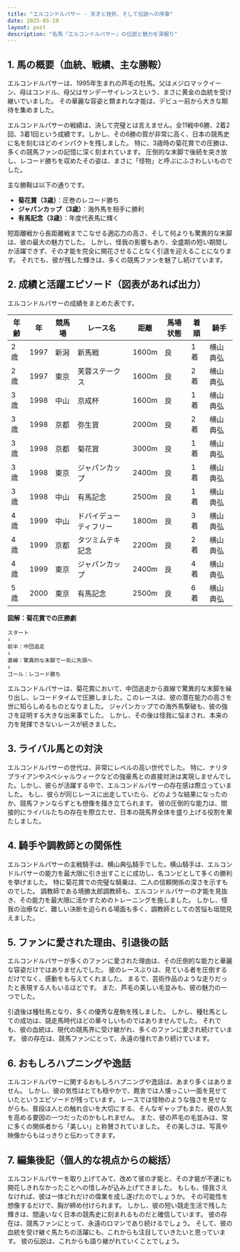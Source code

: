 ```yaml
---
title: "エルコンドルパサー - 天才と挫折、そして伝説への序章"
date: 2025-05-19
layout: post
description: "名馬『エルコンドルパサー』の伝説と魅力を深堀り"
---
```


## 1. 馬の概要（血統、戦績、主な勝鞍）

エルコンドルパサーは、1995年生まれの芦毛の牡馬。父はメジロマックイーン、母はコンドル、母父はサンデーサイレンスという、まさに黄金の血統を受け継いでいました。  その華麗な容姿と類まれな才能は、デビュー前から大きな期待を集めました。

エルコンドルパサーの戦績は、決して完璧とは言えません。全11戦中6勝、2着2回、3着1回という成績です。しかし、その6勝の質が非常に高く、日本の競馬史に名を刻むほどのインパクトを残しました。  特に、3歳時の菊花賞での圧勝は、多くの競馬ファンの記憶に深く刻まれています。  圧倒的な末脚で後続を突き放し、レコード勝ちを収めたその姿は、まさに「怪物」と呼ぶにふさわしいものでした。

主な勝鞍は以下の通りです。

*   **菊花賞（3歳）**：圧巻のレコード勝ち
*   **ジャパンカップ（3歳）**：海外馬を相手に勝利
*   **有馬記念（3歳）**：年度代表馬に輝く

短距離戦から長距離戦までこなせる適応力の高さ、そして何よりも驚異的な末脚は、彼の最大の魅力でした。  しかし、怪我の影響もあり、全盛期の短い期間しか活躍できず、その才能を完全に開花させることなく引退を迎えることになります。  それでも、彼が残した輝きは、多くの競馬ファンを魅了し続けています。


## 2. 成績と活躍エピソード（図表があれば出力）

エルコンドルパサーの成績をまとめた表です。

| 年齢 | 年 | 競馬場 | レース名 | 距離 | 馬場状態 | 着順 | 騎手 |
|---|---|---|---|---|---|---|---|
| 2歳 | 1997 | 新潟 | 新馬戦 | 1600m | 良 | 1着 | 横山典弘 |
| 2歳 | 1997 | 東京 | 芙蓉ステークス | 1600m | 良 | 2着 | 横山典弘 |
| 3歳 | 1998 | 中山 | 京成杯 | 1600m | 良 | 1着 | 横山典弘 |
| 3歳 | 1998 | 京都 | 弥生賞 | 2000m | 良 | 2着 | 横山典弘 |
| 3歳 | 1998 | 京都 | 菊花賞 | 3000m | 良 | 1着 | 横山典弘 |
| 3歳 | 1998 | 東京 | ジャパンカップ | 2400m | 良 | 1着 | 横山典弘 |
| 3歳 | 1998 | 中山 | 有馬記念 | 2500m | 良 | 1着 | 横山典弘 |
| 4歳 | 1999 | 中山 | ドバイデューティフリー | 1800m | 良 | 3着 | 横山典弘 |
| 4歳 | 1999 | 京都 | タツミムテキ記念 | 2200m | 良 | 2着 | 横山典弘 |
| 4歳 | 1999 | 東京 | ジャパンカップ | 2400m | 良 | 4着 | 横山典弘 |
| 5歳 | 2000 | 東京 | 有馬記念 | 2500m | 良 | 6着 | 横山典弘 |


**図解：菊花賞での圧勝劇**

```
スタート
↓
前半：中団追走
↓
直線：驚異的な末脚で一気に先頭へ
↓
ゴール：レコード勝ち
```

エルコンドルパサーは、菊花賞において、中団追走から直線で驚異的な末脚を繰り出し、レコードタイムで圧勝しました。このレースは、彼の潜在能力の高さを世に知らしめるものとなりました。  ジャパンカップでの海外馬撃破も、彼の強さを証明する大きな出来事でした。  しかし、その後は怪我に悩まされ、本来の力を発揮できないレースが続きました。


## 3. ライバル馬との対決

エルコンドルパサーの世代は、非常にレベルの高い世代でした。  特に、ナリタブライアンやスペシャルウィークなどの強豪馬との直接対決は実現しませんでした。しかし、彼らが活躍する中で、エルコンドルパサーの存在感は際立っていました。  もし、彼らが同じレースに出走していたら、どのような結果になったのか、競馬ファンならずとも想像を掻き立てられます。  彼の圧倒的な能力は、間接的にライバルたちの存在を際立たせ、日本の競馬界全体を盛り上げる役割を果たしました。


## 4. 騎手や調教師との関係性

エルコンドルパサーの主戦騎手は、横山典弘騎手でした。横山騎手は、エルコンドルパサーの能力を最大限に引き出すことに成功し、名コンビとして多くの勝利を挙げました。  特に菊花賞での完璧な騎乗は、二人の信頼関係の深さを示すものでした。  調教師である境勝太郎調教師も、エルコンドルパサーの才能を見抜き、その能力を最大限に活かすためのトレーニングを施しました。  しかし、怪我の治療など、難しい決断を迫られる場面も多く、調教師としての苦悩も垣間見えました。


## 5. ファンに愛された理由、引退後の話

エルコンドルパサーが多くのファンに愛された理由は、その圧倒的な能力と華麗な容姿だけではありませんでした。  彼のレースぶりは、見ている者を圧倒するだけでなく、感動をも与えてくれました。  まるで、芸術作品のような走りだったと表現する人もいるほどです。  また、芦毛の美しい毛並みも、彼の魅力の一つでした。

引退後は種牡馬となり、多くの優秀な産駒を残しました。  しかし、種牡馬としての成功は、競走馬時代ほどの華々しいものではありませんでした。  それでも、彼の血統は、現代の競馬界に受け継がれ、多くのファンに愛され続けています。  彼の存在は、競馬ファンにとって、永遠の憧れであり続けています。


## 6. おもしろハプニングや逸話

エルコンドルパサーに関するおもしろハプニングや逸話は、あまり多くはありません。  しかし、彼の気性はとても穏やかで、厩舎では人懐っこい一面を見せていたというエピソードが残っています。  レースでは怪物のような強さを見せながらも、普段は人との触れ合いを大切にする、そんなギャップもまた、彼の人気を高める要因の一つだったのかもしれません。  また、彼の芦毛の毛並みは、常に多くの関係者から「美しい」と称賛されていました。  その美しさは、写真や映像からもはっきりと伝わってきます。


## 7. 編集後記（個人的な視点からの総括）

エルコンドルパサーを取り上げてみて、改めて彼の才能と、その才能が不運にも開花しきれなかったことへの惜しみが込み上げてきました。  もしも、怪我さえなければ、彼は一体どれだけの偉業を成し遂げたのでしょうか。  その可能性を想像するだけで、胸が締め付けられます。  しかし、彼の短い競走生活で残した輝きは、間違いなく日本の競馬史に刻まれるものだと確信しています。  彼の存在は、競馬ファンにとって、永遠のロマンであり続けるでしょう。  そして、彼の血統を受け継ぐ馬たちの活躍にも、これからも注目していきたいと思っています。  彼の伝説は、これからも語り継がれていくことでしょう。

